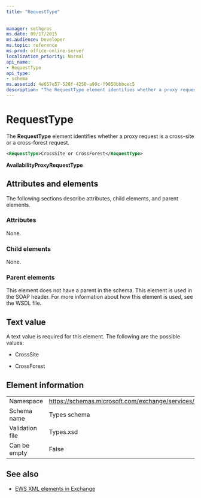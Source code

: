 ```yaml
---
title: "RequestType"
 
 
manager: sethgros
ms.date: 09/17/2015
ms.audience: Developer
ms.topic: reference
ms.prod: office-online-server
localization_priority: Normal
api_name:
- RequestType
api_type:
- schema
ms.assetid: 4e657e57-528f-4250-a99c-f9850bbbcec5
description: "The RequestType element identifies whether a proxy request is a cross-site or a cross-forest request."
---
```


# RequestType

The **RequestType** element identifies whether a proxy request is a cross-site or a cross-forest request. 
  
```xml
<RequestType>CrossSite or CrossForest</RequestType>
```

 **AvailabilityProxyRequestType**
## Attributes and elements

The following sections describe attributes, child elements, and parent elements.
  
### Attributes

None.
  
### Child elements

None.
  
### Parent elements

This element does not have a parent in the schema. This element is used in the SOAP header. For more information about how this element is used, see the WSDL file.
  
## Text value

A text value is required for this element. The following are the possible values:
  
- CrossSite
    
- CrossForest
    
## Element information

|||
|:-----|:-----|
|Namespace  <br/> |https://schemas.microsoft.com/exchange/services/2006/types  <br/> |
|Schema name  <br/> |Types schema  <br/> |
|Validation file  <br/> |Types.xsd  <br/> |
|Can be empty  <br/> |False  <br/> |
   
## See also



- [EWS XML elements in Exchange](ews-xml-elements-in-exchange.md)

